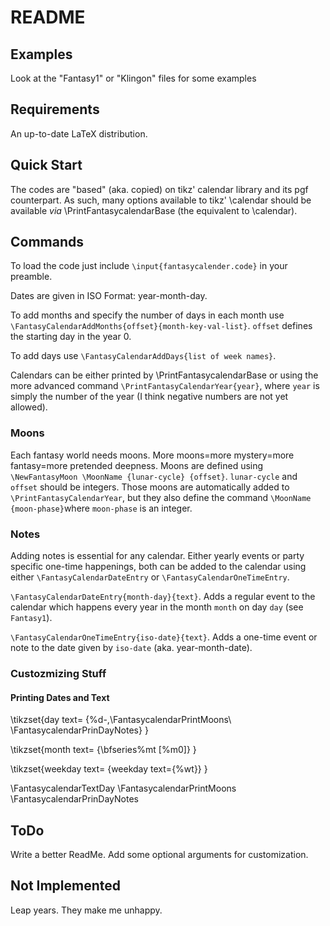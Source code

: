 # README

## Examples
Look at the "Fantasy1" or "Klingon" files for some examples

## Requirements
An up-to-date LaTeX distribution.

## Quick Start
The codes are "based" (aka. copied) on tikz' calendar library and
its pgf counterpart. As such, many options available to tikz' \calendar should be available *via* \PrintFantasycalendarBase (the equivalent to \calendar). 

## Commands
To load the code just include `\input{fantasycalender.code}` in your preamble.

Dates are given in ISO Format: year-month-day.

To add months and specify the number of days in each month
use `\FantasyCalendarAddMonths{offset}{month-key-val-list}`.
`offset` defines the starting day in the year 0.

To add days use `\FantasyCalendarAddDays{list of week names}`.  

Calendars can be either printed by \PrintFantasycalendarBase or
using the more advanced command `\PrintFantasyCalendarYear{year}`, where
`year` is simply the number of the year (I think negative numbers are 
not yet allowed).

### Moons
Each fantasy world needs moons. More moons=more mystery=more fantasy=more pretended deepness. Moons are defined using `\NewFantasyMoon \MoonName {lunar-cycle} {offset}`. `lunar-cycle` and `offset` should be integers. Those moons
are automatically added to `\PrintFantasyCalendarYear`, but they also define the command `\MoonName {moon-phase}`where `moon-phase` is an integer. 

### Notes
Adding notes is essential for any calendar. Either yearly events or party specific one-time happenings, both can be added to the calendar using either
`\FantasyCalendarDateEntry` or `\FantasyCalendarOneTimeEntry`.

`\FantasyCalendarDateEntry{month-day}{text}`. Adds a regular event to the calendar which happens every year in the month `month` on day `day` (see `Fantasy1`).

`\FantasyCalendarOneTimeEntry{iso-date}{text}`. Adds a one-time event or note to the date given by `iso-date` (aka. year-month-date). 

### Custozmizing Stuff

#### Printing Dates and Text


\tikzset{day text=
  {\%d-\,\FantasycalendarPrintMoons\\ \FantasycalendarPrinDayNotes}
}

\tikzset{month text=
  {\bfseries\%mt [\%m0]}
}

\tikzset{weekday text=
  {weekday text={\%wt}}
}



\FantasycalendarTextDay
\FantasycalendarPrintMoons
\FantasycalendarPrinDayNotes

## ToDo
Write a better ReadMe. Add some optional arguments for customization.

## Not Implemented
Leap years. They make me unhappy.
